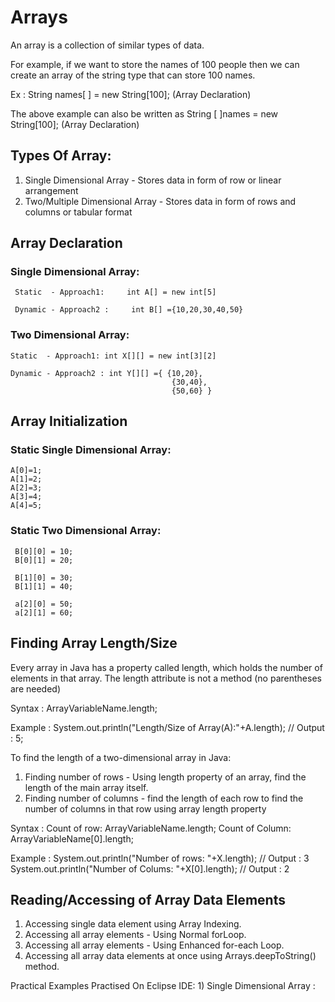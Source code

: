 # Arrays 

An array is a collection of similar types of data. 

For example, if we want to store the names of 100 people then we can create an array of the string type that can store 100 names.

Ex : String names[ ] = new String[100];  (Array Declaration)

The above example can also be written as String [ ]names = new String[100];  (Array Declaration)

## Types Of Array:

1) Single Dimensional Array - Stores data in form of row or linear arrangement
2) Two/Multiple Dimensional Array - Stores data in form of rows and columns or tabular format





## Array Declaration

### Single Dimensional Array:

     Static  - Approach1:     int A[] = new int[5]

     Dynamic - Approach2 :     int B[] ={10,20,30,40,50}


### Two Dimensional Array:

    Static  - Approach1: int X[][] = new int[3][2]

    Dynamic - Approach2 : int Y[][] ={ {10,20},
                                        {30,40}, 
                                        {50,60} }


## Array Initialization
  
### Static Single Dimensional Array:

    A[0]=1;
    A[1]=2;
    A[2]=3;
    A[3]=4;
    A[4]=5;

     
### Static Two Dimensional Array:

     B[0][0] = 10;
     B[0][1] = 20;

     B[1][0] = 30;
     B[1][1] = 40;

     a[2][0] = 50;
     a[2][1] = 60;


     
## Finding Array Length/Size

  Every array in Java has a property called length, which holds the number of elements in that array.
  The length attribute is not a method (no parentheses are needed)

  Syntax : ArrayVariableName.length;

  Example : System.out.println("Length/Size of Array(A):"+A.length); // Output : 5;

  To find the length of a two-dimensional array in Java:
  1) Finding number of rows - Using length property of an array, find the length of the main array itself.
  2) Finding number of columns - find the length of each row to find the number of columns in that row using array length property

  Syntax : Count of row: ArrayVariableName.length;
           Count of Column: ArrayVariableName[0].length;

  Example : System.out.println("Number of rows: "+X.length);  // Output : 3
	    System.out.println("Number of Colums: "+X[0].length);  // Output : 2


 ## Reading/Accessing of Array Data Elements

 1) Accessing single data element using Array Indexing.
 3) Accessing all array elements - Using Normal forLoop.
 4) Accessing all array elements - Using Enhanced for-each Loop.
 5) Accessing all array data elements at once using Arrays.deepToString() method.


 Practical Examples Practised On Eclipse IDE:
 		1) Single Dimensional Array : 




	
  

  

   

